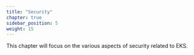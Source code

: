 ```yaml
---
title: "Security"
chapter: true
sidebar_position: 5
weight: 15
---
```


This chapter will focus on the various aspects of security related to EKS.